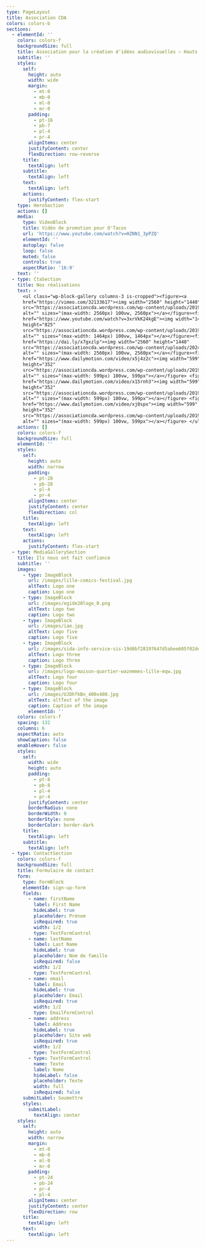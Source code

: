 ```yaml
---
type: PageLayout
title: Association CDA
colors: colors-b
sections:
  - elementId: ''
    colors: colors-f
    backgroundSize: full
    title: Association pour la création d'idées audiovisuelles – Hauts de France
    subtitle: ''
    styles:
      self:
        height: auto
        width: wide
        margin:
          - mt-0
          - mb-0
          - ml-0
          - mr-0
        padding:
          - pt-16
          - pb-7
          - pl-4
          - pr-4
        alignItems: center
        justifyContent: center
        flexDirection: row-reverse
      title:
        textAlign: left
      subtitle:
        textAlign: left
      text:
        textAlign: left
      actions:
        justifyContent: flex-start
    type: HeroSection
    actions: []
    media:
      type: VideoBlock
      title: Vidéo de promotion pour O'Tacos
      url: 'https://www.youtube.com/watch?v=HZNN1_3pPZQ'
      elementId: ''
      autoplay: false
      loop: false
      muted: false
      controls: true
      aspectRatio: '16:9'
    text: ''
  - type: CtaSection
    title: Nos réalisations
    text: >
      <ul class="wp-block-gallery columns-3 is-cropped"><figure><a
      href="https://vimeo.com/32133617"><img width="2560" height="1440"
      src="https://associationcda.wordpress.com/wp-content/uploads/2019/08/arthurgrummiaux01-4.jpg"
      alt="" sizes="(max-width: 2560px) 100vw, 2560px"></a></figure><figure><a
      href="https://www.youtube.com/watch?v=3xrVkK24kgE"><img width="1464"
      height="825"
      src="https://associationcda.wordpress.com/wp-content/uploads/2019/08/isea01.jpg"
      alt="" sizes="(max-width: 1464px) 100vw, 1464px"></a></figure><figure><a
      href="https://dai.ly/x7gxzlp"><img width="2560" height="1440"
      src="https://associationcda.wordpress.com/wp-content/uploads/2024/08/costax240-2010823314-e1722596686526.jpg"
      alt="" sizes="(max-width: 2560px) 100vw, 2560px"></a></figure><figure><a
      href="https://www.dailymotion.com/video/x5j4z2c"><img width="599"
      height="352"
      src="https://associationcda.wordpress.com/wp-content/uploads/2019/08/artsenique01-1817097966-e1722580693716.jpg"
      alt="" sizes="(max-width: 599px) 100vw, 599px"></a></figure> <figure><a
      href="https://www.dailymotion.com/video/x15rnh3"><img width="599"
      height="352"
      src="https://associationcda.wordpress.com/wp-content/uploads/2019/08/flamenco01-3921630733-e1722595989316.jpg"
      alt="" sizes="(max-width: 599px) 100vw, 599px"></a></figure> <figure><a
      href="https://www.dailymotion.com/video/xj0spx"><img width="599"
      height="352"
      src="https://associationcda.wordpress.com/wp-content/uploads/2019/08/forum2008-135064524-e1722596069568.jpg"
      alt="" sizes="(max-width: 599px) 100vw, 599px"></a></figure> </ul>
    actions: []
    colors: colors-f
    backgroundSize: full
    elementId: ''
    styles:
      self:
        height: auto
        width: narrow
        padding:
          - pt-28
          - pb-28
          - pl-4
          - pr-4
        alignItems: center
        justifyContent: center
        flexDirection: col
      title:
        textAlign: left
      text:
        textAlign: left
      actions:
        justifyContent: flex-start
  - type: MediaGallerySection
    title: Ils nous ont fait confiance
    subtitle: ''
    images:
      - type: ImageBlock
        url: /images/lille-comics-festival.jpg
        altText: Logo one
        caption: Logo one
      - type: ImageBlock
        url: /images/egide20logo_0.png
        altText: Logo two
        caption: Logo two
      - type: ImageBlock
        url: /images/iae.jpg
        altText: Logo five
        caption: Logo five
      - type: ImageBlock
        url: /images/sida-info-service-sis-19d0bf28197647d5abee605f02de7595.png
        altText: Logo three
        caption: Logo three
      - type: ImageBlock
        url: /images/logo-maison-quartier-wazemmes-lille-mqw.jpg
        altText: Logo four
        caption: Logo four
      - type: ImageBlock
        url: /images/UJDhfkBn_400x400.jpg
        altText: altText of the image
        caption: Caption of the image
        elementId: ''
    colors: colors-f
    spacing: 132
    columns: 6
    aspectRatio: auto
    showCaption: false
    enableHover: false
    styles:
      self:
        width: wide
        height: auto
        padding:
          - pt-8
          - pb-8
          - pl-4
          - pr-4
        justifyContent: center
        borderRadius: none
        borderWidth: 0
        borderStyle: none
        borderColor: border-dark
      title:
        textAlign: left
      subtitle:
        textAlign: left
  - type: ContactSection
    colors: colors-f
    backgroundSize: full
    title: Formulaire de contact
    form:
      type: FormBlock
      elementId: sign-up-form
      fields:
        - name: firstName
          label: First Name
          hideLabel: true
          placeholder: Prénom
          isRequired: true
          width: 1/2
          type: TextFormControl
        - name: lastName
          label: Last Name
          hideLabel: true
          placeholder: Nom de famille
          isRequired: false
          width: 1/2
          type: TextFormControl
        - name: email
          label: Email
          hideLabel: true
          placeholder: Email
          isRequired: true
          width: 1/2
          type: EmailFormControl
        - name: address
          label: Address
          hideLabel: true
          placeholder: Site web
          isRequired: true
          width: 1/2
          type: TextFormControl
        - type: TextFormControl
          name: Texte
          label: Name
          hideLabel: false
          placeholder: Texte
          width: full
          isRequired: false
      submitLabel: Soumettre
      styles:
        submitLabel:
          textAlign: center
    styles:
      self:
        height: auto
        width: narrow
        margin:
          - mt-0
          - mb-0
          - ml-0
          - mr-0
        padding:
          - pt-24
          - pb-24
          - pr-4
          - pl-4
        alignItems: center
        justifyContent: center
        flexDirection: row
      title:
        textAlign: left
      text:
        textAlign: left
---
```

